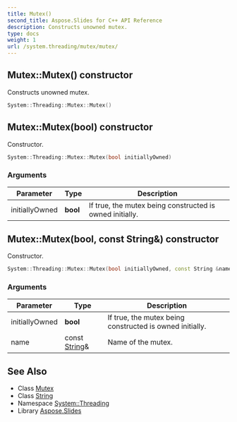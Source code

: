 ```yaml
---
title: Mutex()
second_title: Aspose.Slides for C++ API Reference
description: Constructs unowned mutex.
type: docs
weight: 1
url: /system.threading/mutex/mutex/
---
```

## Mutex::Mutex() constructor


Constructs unowned mutex.

```cpp
System::Threading::Mutex::Mutex()
```

## Mutex::Mutex(bool) constructor


Constructor.

```cpp
System::Threading::Mutex::Mutex(bool initiallyOwned)
```


### Arguments

| Parameter | Type | Description |
| --- | --- | --- |
| initiallyOwned | **bool** | If true, the mutex being constructed is owned initially. |

## Mutex::Mutex(bool, const String\&) constructor


Constructor.

```cpp
System::Threading::Mutex::Mutex(bool initiallyOwned, const String &name)
```


### Arguments

| Parameter | Type | Description |
| --- | --- | --- |
| initiallyOwned | **bool** | If true, the mutex being constructed is owned initially. |
| name | const [String](../../../system/string/)\& | Name of the mutex. |

## See Also

* Class [Mutex](../)
* Class [String](../../../system/string/)
* Namespace [System::Threading](../../)
* Library [Aspose.Slides](../../../)